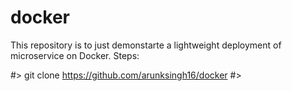# docker
This repository is to just demonstarte a lightweight deployment of microservice on Docker. 
Steps:

#> git clone https://github.com/arunksingh16/docker
#> 
